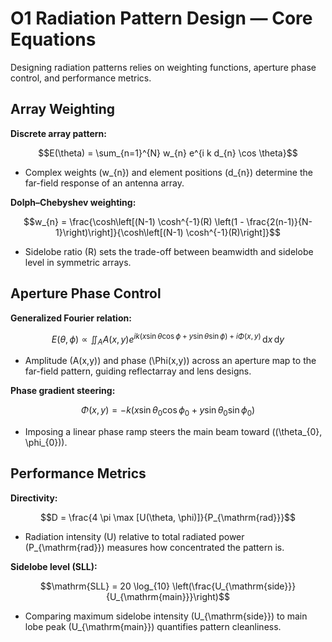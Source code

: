 # O1 Radiation Pattern Design — Core Equations

Designing radiation patterns relies on weighting functions, aperture phase control, and performance metrics.

## Array Weighting
**Discrete array pattern:**

$$E(\theta) = \sum_{n=1}^{N} w_{n} e^{i k d_{n} \cos \theta}$$

- Complex weights \(w_{n}\) and element positions \(d_{n}\) determine the far-field response of an antenna array.

**Dolph–Chebyshev weighting:**

$$w_{n} = \frac{\cosh\left[(N-1) \cosh^{-1}(R) \left(1 - \frac{2(n-1)}{N-1}\right)\right]}{\cosh\left[(N-1) \cosh^{-1}(R)\right]}$$

- Sidelobe ratio \(R\) sets the trade-off between beamwidth and sidelobe level in symmetric arrays.

## Aperture Phase Control
**Generalized Fourier relation:**

$$E(\theta, \phi) \propto \iint_{A} A(x,y) e^{i k (x \sin \theta \cos \phi + y \sin \theta \sin \phi) + i \Phi(x,y)} \, \mathrm{d}x \, \mathrm{d}y$$

- Amplitude \(A(x,y)\) and phase \(\Phi(x,y)\) across an aperture map to the far-field pattern, guiding reflectarray and lens designs.

**Phase gradient steering:**

$$\Phi(x,y) = -k (x \sin \theta_{0} \cos \phi_{0} + y \sin \theta_{0} \sin \phi_{0})$$

- Imposing a linear phase ramp steers the main beam toward \((\theta_{0}, \phi_{0})\).

## Performance Metrics
**Directivity:**

$$D = \frac{4 \pi \max [U(\theta, \phi)]}{P_{\mathrm{rad}}}$$

- Radiation intensity \(U\) relative to total radiated power \(P_{\mathrm{rad}}\) measures how concentrated the pattern is.

**Sidelobe level (SLL):**

$$\mathrm{SLL} = 20 \log_{10} \left(\frac{U_{\mathrm{side}}}{U_{\mathrm{main}}}\right)$$

- Comparing maximum sidelobe intensity \(U_{\mathrm{side}}\) to main lobe peak \(U_{\mathrm{main}}\) quantifies pattern cleanliness.
